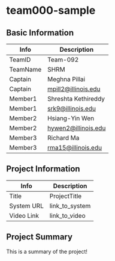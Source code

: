 # team000-sample

## Basic Information

|   Info      |        Description     |
| ----------- | ---------------------- |
| TeamID      |        Team-092        |
| TeamName    |          SHRM          |
| Captain     |      Meghna Pillai     |
| Captain     |   mpill2@illinois.edu  |
| Member1     |   Shreshta Kethireddy  |
| Member1     |    srk9@illinois.edu   |
| Member2     |      Hsiang-Yin Wen    |
| Member2     |   hywen2@illinois.edu  |
| Member3     |        Richard Ma      |
| Member3     |   rma15@illinois.edu   |

## Project Information

|   Info      |        Description     |
| ----------- | ---------------------- |
|  Title      |       ProjectTitle     |
| System URL  |      link_to_system    |
| Video Link  |      link_to_video     |

## Project Summary

This is a summary of the project!
